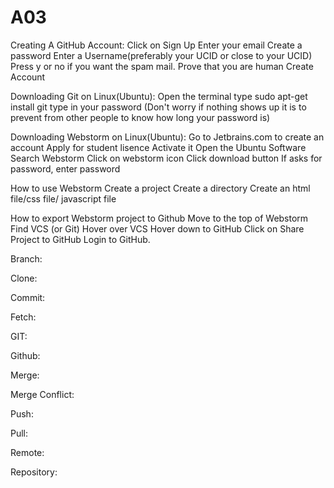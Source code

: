 # A03
Creating A GitHub Account:
  Click on Sign Up
  Enter your email
  Create a password
  Enter a Username(preferably your UCID or close to your UCID)
  Press y or no if you want the spam mail.
  Prove that you are human
  Create Account
  
Downloading Git on Linux(Ubuntu):
  Open the terminal
  type sudo apt-get install git
  type in your password (Don't worry if nothing shows up it is to prevent from other people to know how long your password is)
  
Downloading Webstorm on Linux(Ubuntu):
  Go to Jetbrains.com to create an account
  Apply for student lisence
  Activate it
  Open the Ubuntu Software
  Search Webstorm
  Click on webstorm icon
  Click download button
  If asks for password, enter password

How to use Webstorm
  Create a project
  Create a directory
  Create an html file/css file/ javascript file
  
How to export Webstorm project to Github
  Move to the top of Webstorm
  Find VCS (or Git)
  Hover over VCS 
  Hover down to GitHub
  Click on Share Project to GitHub
  Login to GitHub.
  
Branch:
  
Clone:
  
Commit:
  
Fetch:
  
GIT:
  
Github:
  
Merge:
  
Merge Conflict:
  
Push:
  
Pull:
  
Remote:
  
Repository:
  
